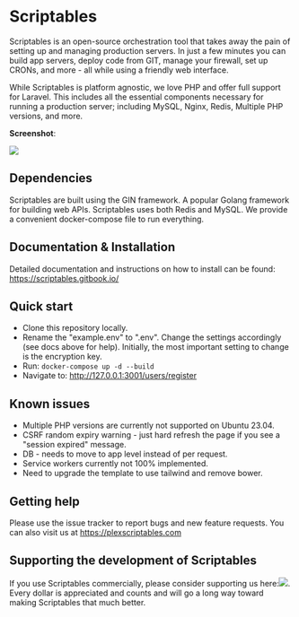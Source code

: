 

# Scriptables

Scriptables is an open-source orchestration tool that takes away the pain of setting up and managing production servers. In just a few minutes you can build app servers, deploy code from GIT, manage your firewall, set up CRONs, and more - all while using a friendly web interface.

While Scriptables is platform agnostic, we love PHP and offer full support for Laravel. This includes all the essential components necessary for running a production server; including MySQL, Nginx, Redis, Multiple PHP versions, and more.


**Screenshot**:

![](https://plexscriptables.com/static/img/build-server.png)


## Dependencies

Scriptables are built using the GIN framework. A popular Golang framework for building web APIs. Scriptables uses both Redis and MySQL. We provide a convenient docker-compose file to run everything.

## Documentation & Installation

Detailed documentation and instructions on how to install can be found: https://scriptables.gitbook.io/

## Quick start

 - Clone this repository locally.
 -  Rename the "example.env" to ".env". Change the settings accordingly (see docs above for help). Initially, the most important setting to change is the encryption key.
 - Run:  `docker-compose up -d --build`
 - Navigate to: http://127.0.0.1:3001/users/register

## Known issues

 - Multiple PHP versions are currently not supported on Ubuntu 23.04.
 - CSRF random expiry warning - just hard refresh the page if you see a "session expired" message.
 - DB - needs to move to app level instead of per request.
 - Service workers currently not 100% implemented.
 - Need to upgrade the template to use tailwind and remove bower.

## Getting help

Please use the issue tracker to report bugs and new feature requests. You can also visit us at https://plexscriptables.com

## Supporting the development of Scriptables

If you use Scriptables commercially, please consider supporting us here:![](https://store.plexscriptables.com/checkout). Every dollar is appreciated and counts and will go a long way toward making Scriptables that much better.

